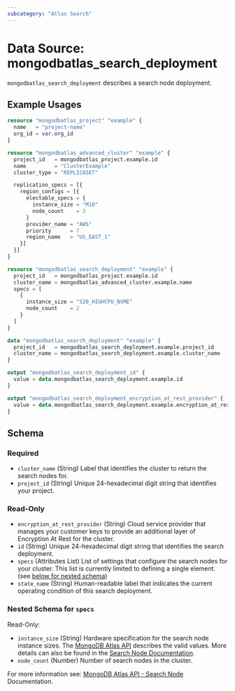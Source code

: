 ```yaml
---
subcategory: "Atlas Search"
---
```


# Data Source: mongodbatlas_search_deployment

`mongodbatlas_search_deployment` describes a search node deployment.

## Example Usages
```terraform
resource "mongodbatlas_project" "example" {
  name   = "project-name"
  org_id = var.org_id
}

resource "mongodbatlas_advanced_cluster" "example" {
  project_id   = mongodbatlas_project.example.id
  name         = "ClusterExample"
  cluster_type = "REPLICASET"

  replication_specs = [{
    region_configs = [{
      electable_specs = {
        instance_size = "M10"
        node_count    = 3
      }
      provider_name = "AWS"
      priority      = 7
      region_name   = "US_EAST_1"
    }]
  }]
}

resource "mongodbatlas_search_deployment" "example" {
  project_id   = mongodbatlas_project.example.id
  cluster_name = mongodbatlas_advanced_cluster.example.name
  specs = [
    {
      instance_size = "S20_HIGHCPU_NVME"
      node_count    = 2
    }
  ]
}

data "mongodbatlas_search_deployment" "example" {
  project_id   = mongodbatlas_search_deployment.example.project_id
  cluster_name = mongodbatlas_search_deployment.example.cluster_name
}

output "mongodbatlas_search_deployment_id" {
  value = data.mongodbatlas_search_deployment.example.id
}

output "mongodbatlas_search_deployment_encryption_at_rest_provider" {
  value = data.mongodbatlas_search_deployment.example.encryption_at_rest_provider
}
```

<!-- schema generated by tfplugindocs -->
## Schema

### Required

- `cluster_name` (String) Label that identifies the cluster to return the search nodes for.
- `project_id` (String) Unique 24-hexadecimal digit string that identifies your project.

### Read-Only

- `encryption_at_rest_provider` (String) Cloud service provider that manages your customer keys to provide an additional layer of Encryption At Rest for the cluster.
- `id` (String) Unique 24-hexadecimal digit string that identifies the search deployment.
- `specs` (Attributes List) List of settings that configure the search nodes for your cluster. This list is currently limited to defining a single element. (see [below for nested schema](#nestedatt--specs))
- `state_name` (String) Human-readable label that indicates the current operating condition of this search deployment.

<a id="nestedatt--specs"></a>
### Nested Schema for `specs`

Read-Only:

- `instance_size` (String) Hardware specification for the search node instance sizes. The [MongoDB Atlas API](https://www.mongodb.com/docs/atlas/reference/api-resources-spec/#tag/Atlas-Search/operation/createAtlasSearchDeployment) describes the valid values. More details can also be found in the [Search Node Documentation](https://www.mongodb.com/docs/atlas/cluster-config/multi-cloud-distribution/#search-tier).
- `node_count` (Number) Number of search nodes in the cluster.

For more information see: [MongoDB Atlas API - Search Node](https://www.mongodb.com/docs/atlas/reference/api-resources-spec/#tag/Atlas-Search/operation/createAtlasSearchDeployment) Documentation.
